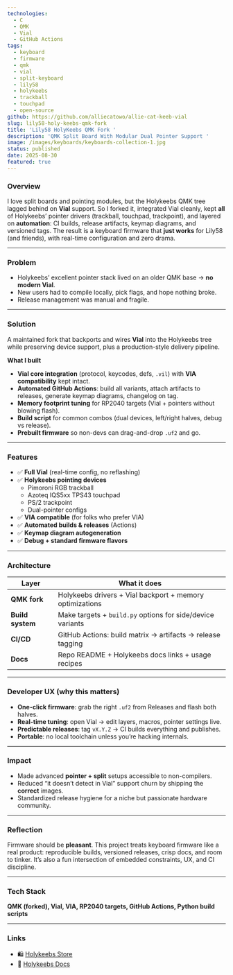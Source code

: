 ```yaml
---
technologies:
  - C
  - QMK
  - Vial
  - GitHub Actions
tags:
  - keyboard
  - firmware
  - qmk
  - vial
  - split-keyboard
  - lily58
  - holykeebs
  - trackball
  - touchpad
  - open-source
github: https://github.com/alliecatowo/allie-cat-keeb-vial
slug: lily58-holy-keebs-qmk-fork
title: 'Lily58 HolyKeebs QMK Fork '
description: 'QMK Split Board With Modular Dual Pointer Support '
image: /images/keyboards/keyboards-collection-1.jpg
status: published
date: 2025-08-30
featured: true
---
```


### Overview

I love split boards and pointing modules, but the Holykeebs QMK tree lagged behind on **Vial** support.
So I forked it, integrated Vial cleanly, kept **all** of Holykeebs’ pointer drivers (trackball, touchpad, trackpoint), and layered on **automation**: CI builds, release artifacts, keymap diagrams, and versioned tags. The result is a keyboard firmware that **just works** for Lily58 (and friends), with real-time configuration and zero drama.

---

### Problem

- Holykeebs’ excellent pointer stack lived on an older QMK base → **no modern Vial**.
- New users had to compile locally, pick flags, and hope nothing broke.
- Release management was manual and fragile.

---

### Solution

A maintained fork that backports and wires **Vial** into the Holykeebs tree while preserving device support, plus a production-style delivery pipeline.

**What I built**

- **Vial core integration** (protocol, keycodes, defs, `.vil`) with **VIA compatibility** kept intact.
- **Automated GitHub Actions**: build all variants, attach artifacts to releases, generate keymap diagrams, changelog on tag.
- **Memory footprint tuning** for RP2040 targets (Vial + pointers without blowing flash).
- **Build script** for common combos (dual devices, left/right halves, debug vs release).
- **Prebuilt firmware** so non-devs can drag-and-drop `.uf2` and go.

---

### Features

- ✅ **Full Vial** (real-time config, no reflashing)
- ✅ **Holykeebs pointing devices**
  - Pimoroni RGB trackball
  - Azoteq IQS5xx TPS43 touchpad
  - PS/2 trackpoint
  - Dual-pointer configs
- ✅ **VIA compatible** (for folks who prefer VIA)
- ✅ **Automated builds & releases** (Actions)
- ✅ **Keymap diagram autogeneration**
- ✅ **Debug + standard firmware flavors**

---

### Architecture

| Layer            | What it does                                               |
| ---------------- | ---------------------------------------------------------- |
| **QMK fork**     | Holykeebs drivers + Vial backport + memory optimizations   |
| **Build system** | Make targets + `build.py` options for side/device variants |
| **CI/CD**        | GitHub Actions: build matrix → artifacts → release tagging |
| **Docs**         | Repo README + Holykeebs docs links + usage recipes         |

---

### Developer UX (why this matters)

- **One-click firmware**: grab the right `.uf2` from Releases and flash both halves.
- **Real-time tuning**: open Vial → edit layers, macros, pointer settings live.
- **Predictable releases**: tag `vX.Y.Z` → CI builds everything and publishes.
- **Portable**: no local toolchain unless you’re hacking internals.

---

### Impact

- Made advanced **pointer + split** setups accessible to non-compilers.
- Reduced “it doesn’t detect in Vial” support churn by shipping the **correct** images.
- Standardized release hygiene for a niche but passionate hardware community.

---

### Reflection

Firmware should be **pleasant**. This project treats keyboard firmware like a real product: reproducible builds, versioned releases, crisp docs, and room to tinker. It’s also a fun intersection of embedded constraints, UX, and CI discipline.

---

### Tech Stack

**QMK (forked), Vial, VIA, RP2040 targets, GitHub Actions, Python build scripts**

---

### Links

- 🛍️ [Holykeebs Store](holykeebs.com)
- 📖 [Holykeebs Docs](docs.holykeebs.com)
